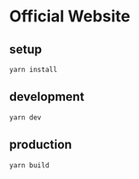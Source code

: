 # Official Website

## setup

```shell
yarn install
```

## development

```shell
yarn dev
```

## production

```shell
yarn build
```
